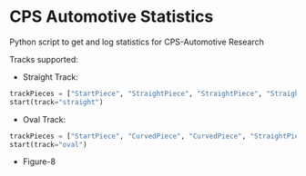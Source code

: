 # CPS Automotive Statistics
Python script to get and log statistics for CPS-Automotive Research 

Tracks supported:
  - Straight Track: 
  ```python  
  trackPieces = ["StartPiece", "StraightPiece", "StraightPiece", "StraightPiece", "StraightPiece", "StartPiece", "CurvedPiece", "CurvedPiece", "StartPiece", "StraightPiece", "StraightPiece", "StraightPiece", "StraightPiece", "StartPiece", "CurvedPiece", "CurvedPiece"]
  start(track="straight") 
  ```
  - Oval Track:
  ```python
  trackPieces = ["StartPiece", "CurvedPiece", "CurvedPiece", "StraightPiece", "CurvedPiece", "CurvedPiece"]
  start(track="oval")
  ```
  - Figure-8

